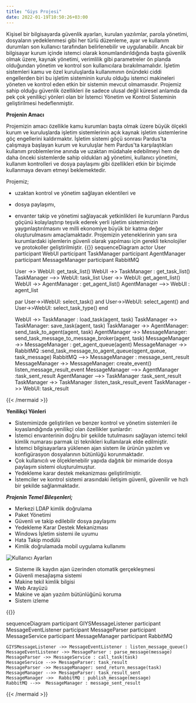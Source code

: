 ```yaml
---
title: "Giys Projesi"
date: 2022-01-19T10:50:26+03:00
---
```



Kişisel bir bilgisayarda güvenlik ayarları, kurulan yazılımlar, parola yönetimi, dosyaların yedeklenmesi gibi her türlü düzenleme, ayar ve kullanım durumları son kullanıcı tarafından belirlenebilir ve uygulanabilir. Ancak bir bilgisayar kurum içinde istemci olarak konumlandırıldığında başta
güvenlik olmak üzere, kaynak yönetimi, verimlilik gibi parametreler ön planda olduğundan yönetim ve kontrol son kullanıcılara bırakılmamalıdır.
İşletim sistemleri kamu ve özel kuruluşlarda kullanımının önündeki ciddi engellerden biri bu işletim sisteminin kurulu olduğu istemci makineleri yöneten ve kontrol eden
etkin bir sistemin mevcut olmamasıdır. Projemiz sahip olduğu güvenlik özellikleri ile sadece ulusal değil küresel anlamda da pek çok yenilikçi
yönleri olan bir İstemci Yönetim ve Kontrol Sisteminin geliştirilmesi hedeflenmiştir.

**Projenin Amacı**

Projemizin amacı özellikle kamu kurumları başta olmak üzere büyük ölçekli kurum ve kuruluşlarda işletim sistemlerinin açık kaynak işletim sistemlerine göç
engellerini kaldırmaktır. İşletim sistemi göçü sonrası Pardus'ta çalışmaya başlayan kurum ve kuruluşlar hem Pardus'ta karşılaştıkları kullanım
problemlerine anında ve uzaktan müdahale edebilmeyi hem de daha önceki sistemlerde sahip oldukları ağ yönetimi, kullanıcı yönetimi, kullanım
kontrolleri ve dosya paylaşımı gibi özellikleri etkin bir biçimde kullanmaya devam etmeyi beklemektedir. 

Projemiz;

* uzaktan kontrol ve yönetim sağlayan eklentileri ve
* dosya paylaşımı,
* envanter takip ve yönetimi 
sağlayacak yetkinlikleri ile kurumların Pardus göçünü kolaylaştırıp teşvik ederek
yerli işletim sistemimizin yaygınlaştırılmasını ve milli ekonomiye büyük bir katma değer oluşturulmasını amaçlamaktadır. Projemizin yeteneklerinin
yanı sıra kurumlardaki işlemlerin güvenli olarak yapılması için gerekli teknolojiler ve protokoller geliştirilmiştir.
{{<mermaid align="left">}}
sequenceDiagram
    actor User
    participant WebUI
    participant TaskManager
    participant AgentManager
    participant MessageManager
    participant RabbitMQ

    User ->> WebUI: get_task_list()
    WebUI ->> TaskManager : get_task_list()
    TaskManager -->> WebUI: task_list
    User ->> WebUI: get_agent_list()
    WebUI ->> AgentManager : get_agent_list()
    AgentManager -->> WebUI : agent_list

    par 
        User->>WebUI: select_task()
    and 
        User->>WebUI: select_agent()
    and
        User->>WebUI: select_task_type()
    end
    
    WebUI ->> TaskManager : load_task(agent, task)
    TaskManager ->> TaskManager: save_task(agent, task)
    TaskManager ->> AgentManager: send_task_to_agent(agent, task)
    AgentManager ->> MessageManager: send_task_message_to_message_broker(agent, task)
    MessageManager ->> MessageManager : get_agent_queue(agent)
    MessageManager ->> RabbitMQ :send_task_message_to_agent_queue(qgent_queue, task_message)
    RabbitMQ -->> MessageManager : message_sent_result
    MessageManager ->> MessageManager: create_event() listen_message_result_event
    MessageManager -->> AgentManager :task_sent_result
    AgentManager -->> TaskManager :task_sent_result
    TaskManager ->> TaskManager :listen_task_result_event 
    TaskManager ->> WebUI: task_result

{{< /mermaid >}}
<script src="https://cdn.jsdelivr.net/npm/mermaid/dist/mermaid.min.js"></script>

**Yenilikçi Yönleri**

* Sistemimizde geliştirilen ve benzer kontrol ve yönetim sistemleri ile kıyaslandığında yenilikçi olan özellikler şunlardır:
* İstemci envanterinin doğru bir şekilde tutulmasını sağlayan istemci tekil kimlik numarası parmak izi teknikleri kullanılarak elde edilmiştir.
* İstemci bilgisayarlara yüklenen ajan sistem ile ürünün yazılım ve konfigürasyon dosyalarının bütünlüğü korunmaktadır.
* Çok kullanıcılı ve ölçeklenebilir yapıda dağıtık bir mimaride dosya paylaşım sistemi oluşturulmuştur.
* Yedekleme karar destek mekanizması geliştirilmiştir.
* İstemciler ve kontrol sistemi arasındaki iletişim güvenli, güvenilir ve hızlı bir şekilde sağlanmaktadır.

***Projenin Temel Bileşenleri;***

- Merkezi LDAP kimlik doğrulama
- Paket Yönetimi
- Güvenli ve takip edilebilir dosya paylaşımı
- Yedekleme Karar Destek Mekanizması
- Windows İşletim sistemi ile uyumu
- Hata Takip modülü
- Kimlik doğrulamada mobil uygulama kullanımı

![Kullanıcı Ayarları](/giys/server/OTP.gif#center-picture)

- Sisteme ilk kaydın ajan üzerinden otomatik gerçekleşmesi
- Güvenli mesajlaşma sistemi
- Makine tekil kimlik bilgisi
- Web Arayüzü
- Makine ve ajan yazılım bütünlüğünü koruma
- Sistem izleme


{{<mermaid align="left">}}


sequenceDiagram
    participant GIYSMessageListener
    participant MessageEventListener
    participant MessageParser
    participant MessageService
    participant MessageManager
    participant RabbitMQ

    GIYSMessageListener ->> MessageEventListener : listen_message_queue()
    MessageEventListener ->> MessageParser : parse_message(message)
    MessageParser ->> MessageService : call_task(task)
    MessageService -->> MessageParser: task_result
    MessageParser ->> MessageManager: send_return_message(task)
    MessageManager -->> MessageParser: task_result_sent
    MessageManager ->>  RabbitMQ : publish_message(message)
    RabbitMQ -->>  MessageManager : message_sent_result

{{< /mermaid >}}


 <script src="https://cdn.jsdelivr.net/npm/mermaid/dist/mermaid.min.js"></script>